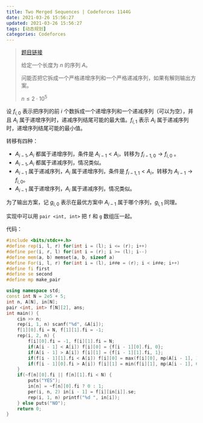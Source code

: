 ```yaml
---
title: Two Merged Sequences | Codeforces 1144G
date: 2021-03-26 15:56:27
updated: 2021-03-26 15:56:27
tags: [动态规划]
categories: Codeforces
---
```

> [题目链接](https://codeforces.com/problemset/problem/1144/G)
>
> 给定一个长度为 $n$ 的序列 $A$。
>
> 问能否把它拆成一个严格递增序列和一个严格递减序列，如果有解则输出方案。
>
> $n \le 2 \cdot 10^5$

设 $f_{i,0}$ 表示把序列的前 $i$ 个数拆成一个递增序列和一个递减序列（可以为空），并且 $A_i$ 属于递增序列时，递减序列结尾可能的最大值。$f_{i,1}$ 表示 $A_i$ 属于递减序列时，递增序列结尾可能的最小值。

转移有四种：

- $A_{i-1},A_i$ 都属于递增序列，条件是 $A_{i-1} < A_i$，转移为 $f_{i-1,0} \rightarrow f_{i,0}$ 。
- $A_{i-1},A_i$ 都属于递减序列，情况类似。
- $A_{i-1}$ 属于递减序列，$A_i$ 属于递增序列，条件是 $f_{i-1,1} < A_i$，转移为 $A_{i-1} \rightarrow f_{i,0}$。
- $A_{i-1}$ 属于递增序列，$A_i$ 属于递减序列，情况类似。

为了输出方案，记 $g_{i,0}$ 表示在最优方案中 $A_{i-1}$ 属于哪个序列，$g_{i,1}$ 同理。

实现中可以用 ```pair <int, int>``` 把 ```f``` 和 ```g``` 数组压一起。

代码：

```cpp
#include <bits/stdc++.h>
#define rep(i, l, r) for(int i = (l); i <= (r); i++)
#define per(i, r, l) for(int i = (r); i >= (l); i--)
#define mem(a, b) memset(a, b, sizeof a)
#define For(i, l, r) for(int i = (l), i##e = (r); i < i##e; i++)
#define fi first
#define se second
#define mp make_pair

using namespace std;
const int N = 2e5 + 5;
int n, A[N], in[N];
pair <int, int> f[N][2], ans;
int main() {
    cin >> n;
    rep(i, 1, n) scanf("%d", &A[i]);
    f[1][0].fi = N, f[1][1].fi = -1;
    rep(i, 2, n) {
        f[i][0].fi = -1, f[i][1].fi = N;
        if(A[i - 1] < A[i]) f[i][0] = {f[i - 1][0].fi, 0};
        if(A[i - 1] > A[i]) f[i][1] = {f[i - 1][1].fi, 1};
        if(f[i - 1][1].fi < A[i]) f[i][0] = max(f[i][0], mp(A[i - 1], 1));
        if(f[i - 1][0].fi > A[i]) f[i][1] = min(f[i][1], mp(A[i - 1], 0));
    }
    if(~f[n][0].fi || f[n][1].fi < N) {
        puts("YES");
        in[n] = ~f[n][0].fi ? 0 : 1;
        per(i, n, 2) in[i - 1] = f[i][in[i]].se;
        rep(i, 1, n) printf("%d ", in[i]);
    } else puts("NO");
    return 0;
}
```